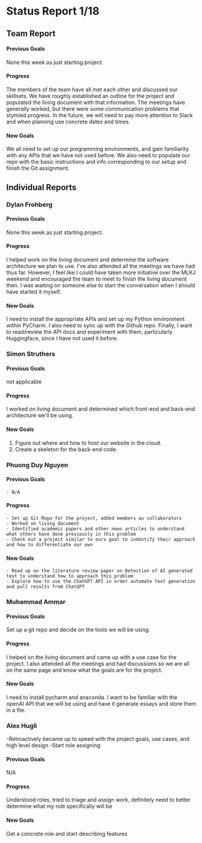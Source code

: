 # Status Report 1/18
## Team Report
#### Previous Goals
None this week as just starting project.
#### Progress
The members of the team have all met each other and discussed our skillsets. We have roughly established an outline for the project and populated the living document with that information. The meetings have generally worked, but there were some communication problems that stymied progress. In the future, we will need to pay more attention to Slack and when planning use concrete dates and times.
#### New Goals
We all need to set up our programming environments, and gain familiarity with any APIs that we have not used before. We also need to populate our repo with the basic instructions and info corresponding to our setup and finish the Git assignment.

## Individual Reports

### Dylan Frohberg

#### Previous Goals
None this week as just starting project.

#### Progress
I helped work on the living document and determine the software architecture we plan to use. I've also attended all the meetings we have had thus far. However, I feel like I could have taken more initiative over the MLKJ weekend and encouraged the team to meet to finish the living document then. I was waiting on someone else to start the conversation when I should have started it myself.

#### New Goals
I need to install the appropriate APIs and set up my Python environment within PyCharm. I also need to sync up with the Github repo. Finally, I want to read/review the API docs and experiment with them, particularly Huggingface, since I have not used it before.

### Simon Struthers

#### Previous Goals
not applicable

#### Progress
I worked on living document and determined which front-end and back-end architecture we'll be using.

#### New Goals
1. Figure out where and how to host our website in the cloud.
2. Create a skeleton for the back-end code.

### Phuong Duy Nguyen

#### Previous Goals
    - N/A

#### Progress
    - Set up Git Repo for the project, added members as collaborators
    - Worked on living document
    - Identified academic papers and other news articles to understand what others have done previously in this problem
    - Check out a project similar to ours goal to indentify their approach and how to differentiate our own

#### New Goals
    - Read up on the literature review paper on Detection of AI generated text to understand how to approach this problem
    - Explore how to use the ChatGPT API in order automate text generation and pull results from ChatGPT

### Muhammad Ammar
#### Previous Goals
Set up a git repo and decide on the tools we will be using.
#### Progress
I helped on the living document and came up with a use case for the project. I also attended all the meetings and had discussions so we are all on the same page and know what the goals are for the project.
#### New Goals
I need to install pycharm and anaconda. I want to be familiar with the openAI API that we will be using and have it generate essays and store them in a file.

### Alex Hugli
-Retroactively became up to speed with the project goals, use cases, and high level design
-Start role assigning

#### Previous Goals
N/A
#### Progress
Understood roles, tried to triage and assign work, definitely need to better determine what my role specifically will be
#### New Goals
Get a concrete role and start describing features